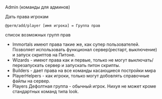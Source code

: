 Admin (команды для админов)

Дать права игрокам 

```
@perm/add/player [имя игрока] = Группа прав
``` 

список возможных групп прав
  * Immortals имеют права такие же, как супер пользователей. Позволяет использовать  функционал сервер(рестарт, выключение) и запуск скриптов на Питоне.
  * Wizards - имеют права как и первые, только не могут выключать/перезапускать сервер и запускать питон скрипты.
  * Builders - дает права на все команды касающиеся постройки мира
  * PlayerHelpers - как игроки, только могут добовлять справочные файлы на сервер.
  * Players Дефолтная группа - обычный игрок. Нихуя не может кроме стандартных команд типа look. 
